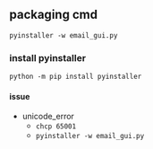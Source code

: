 ## packaging cmd
```shell script
pyinstaller -w email_gui.py
```
### install pyinstaller
```shell script
python -m pip install pyinstaller
```
#### issue
- unicode_error
  + `chcp 65001`
  + `pyinstaller -w email_gui.py`
 
